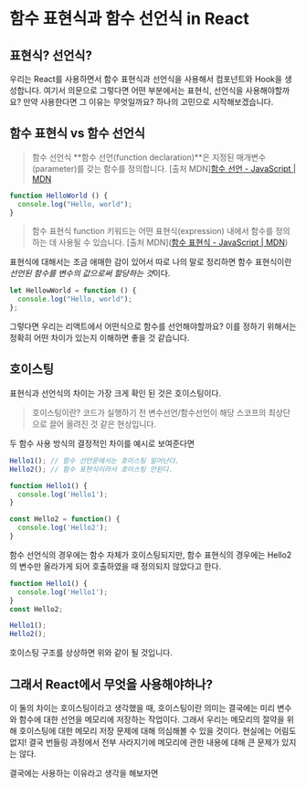 # 함수 표현식과 함수 선언식 in React
## 표현식? 선언식?
우리는 React를 사용하면서 함수 표현식과 선언식을 사용해서 컴포넌트와 Hook을 생성합니다. 
여기서 의문으로 그렇다면 어떤 부분에서는 표현식, 선언식을 사용해야할까요?
만약 사용한다면 그 이유는 무엇일까요?
하나의 고민으로 시작해보겠습니다.

## 함수 표현식 vs 함수 선언식
> 함수 선언식
> **함수 선언(function declaration)**은 지정된 매개변수(parameter)를 갖는 함수를 정의합니다.
> [출처 MDN][함수 선언 - JavaScript | MDN](https://developer.mozilla.org/ko/docs/Web/JavaScript/Reference/Statements/function)


```js
function HelloWorld () {
  console.log("Hello, world");
}
```


> 함수 표현식
> function 키워드는 어떤 표현식(expression) 내에서 함수를 정의하는 데 사용될 수 있습니다. 
>  [출처 MDN]([함수 표현식 - JavaScript | MDN](https://developer.mozilla.org/ko/docs/Web/JavaScript/Reference/Operators/function))

표현식에 대해서는 조금 애매한 감이 있어서 따로 나의 말로 정리하면
함수 표현식이란 *선언된 함수를 변수의 값으로써 할당하는 것*이다.

```js
let HellowWorld = function () {
  console.log("Hello, world");
};
```

그렇다면 우리는 리액트에서 어떤식으로 함수를 선언해야할까요?
이를 정하기 위해서는 정확히 어떤 차이가 있는지 이해하면 좋을 것 같습니다.

## 호이스팅
표현식과 선언식의 차이는 가장 크게 확인 된 것은 호이스팅이다.

> 호이스팅이란?
> 코드가 실행하기 전 변수선언/함수선언이 해당 스코프의 최상단으로 끌어 올려진 것 같은 현상입니다.

두  함수 사용 방식의 결정적인 차이를 예시로 보여준다면
```js
Hello1(); // 함수 선언문에서는 호이스팅 일어난다.
Hello2(); // 함수 표현식이라서 호이스팅 안된다.

function Hello1() {
  console.log('Hello1');
}

const Hello2 = function() {
  console.log('Hello2');
}
```

함수 선언식의 경우에는 함수 자체가 호이스팅되지만,
함수 표현식의 경우에는 Hello2의 변수만 올라가게 되어 호출하였을 때 정의되지 않았다고 한다.
```js
function Hello1() {
  console.log('Hello1');
}
const Hello2;

Hello1();
Hello2();
```
호이스팅 구조를 상상하면 위와 같이 될 것입니다.

## 그래서 React에서 무엇을 사용해야하나?
이 둘의 차이는 호이스팅이라고 생각했을 때, 호이스팅이란 의미는 결국에는 미리 변수와 함수에 대한 선언을 메모리에 저장하는 작업이다. 그래서 우리는 메모리의 절약을 위해 호이스팅에 대한 메모리 저장 문제에 대해 의심해볼 수 있을 것이다.
현실에는 어림도 없지! 결국 번들링 과정에서 전부 사라지기에 메모리에 관한 내용에 대해 큰 문제가 있지는 않다.

결국에는 사용하는 이유라고 생각을 해보자면 


